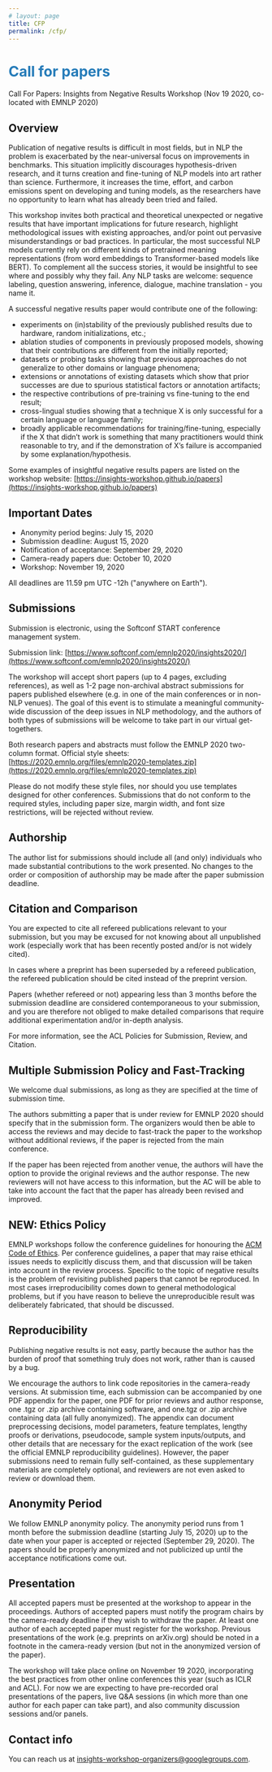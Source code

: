 ```yaml
---
# layout: page
title: CFP
permalink: /cfp/
---
```


# <span style="color:#267CB9"> Call for papers</span>

Call For Papers: Insights from Negative Results Workshop 
(Nov 19 2020, co-located with EMNLP 2020)

## Overview

Publication of negative results is difficult in most fields, but in NLP the problem is exacerbated by the near-universal focus on improvements in benchmarks. This situation implicitly discourages hypothesis-driven research, and it turns creation and fine-tuning of NLP models into art rather than science. Furthermore, it increases the time, effort, and carbon emissions spent on developing and tuning models, as the researchers have no opportunity to learn what has already been tried and failed.

This workshop invites both practical and theoretical unexpected or negative results that have important implications for future research, highlight methodological issues with existing approaches, and/or point out pervasive misunderstandings or bad practices. In particular, the most successful NLP models currently rely on different kinds of pretrained meaning representations (from word embeddings to Transformer-based models like BERT). To complement all the success stories, it would be insightful to see where and possibly why they fail. Any NLP tasks are welcome: sequence labeling, question answering, inference, dialogue, machine translation - you name it.

A successful negative results paper would contribute one of the following:

* experiments on (in)stability of the previously published results due to hardware, random initializations, etc.;
* ablation studies of components in previously proposed models, showing that their contributions are different from the initially reported;
* datasets or probing tasks showing that previous approaches do not generalize to other domains or language phenomena;
* extensions or annotations of existing datasets which show that prior successes are due to spurious statistical factors or annotation artifacts;
* the respective contributions of pre-training vs fine-tuning to the end result;
* cross-lingual studies showing that a technique X is only successful for a certain language or language family;
* broadly applicable recommendations for training/fine-tuning, especially if the X that didn’t work is something that many practitioners would think reasonable to try, and if the demonstration of X’s failure is accompanied by some explanation/hypothesis.

Some examples of insightful negative results papers are listed on the workshop website:
[https://insights-workshop.github.io/papers](https://insights-workshop.github.io/papers)

## Important Dates

* Anonymity period begins: July 15, 2020
* Submission deadline: August 15, 2020
* Notification of acceptance: September 29, 2020
* Camera-ready papers due: October 10, 2020
* Workshop: November 19, 2020

All deadlines are 11.59 pm UTC -12h ("anywhere on Earth").

## Submissions

Submission is electronic, using the Softconf START conference management system. 

Submission link: [https://www.softconf.com/emnlp2020/insights2020/](https://www.softconf.com/emnlp2020/insights2020/)

The workshop will accept short papers (up to 4 pages, excluding references), as well as 1-2 page non-archival abstract submissions for papers published elsewhere (e.g. in one of the main conferences or in non-NLP venues). The goal of this event is to stimulate a meaningful community-wide discussion of the deep issues in NLP methodology, and the authors of both types of submissions will be welcome to take part in our virtual get-togethers. 

Both research papers and abstracts must follow the EMNLP 2020 two-column format.
Official style sheets: [https://2020.emnlp.org/files/emnlp2020-templates.zip](https://2020.emnlp.org/files/emnlp2020-templates.zip)

Please do not modify these style files, nor should you use templates designed for other conferences. Submissions that do not conform to the required styles, including paper size, margin width, and font size restrictions, will be rejected without review.

## Authorship

The author list for submissions should include all (and only) individuals who made substantial contributions to the work presented. No changes to the order or composition of authorship may be made after the paper submission deadline.

## Citation and Comparison

You are expected to cite all refereed publications relevant to your submission, but you may be excused for not knowing about all unpublished work (especially work that has been recently posted and/or is not widely cited).

In cases where a preprint has been superseded by a refereed publication, the refereed publication should be cited instead of the preprint version.

Papers (whether refereed or not) appearing less than 3 months before the submission deadline are considered contemporaneous to your submission, and you are therefore not obliged to make detailed comparisons that require additional experimentation and/or in-depth analysis.

For more information, see the ACL Policies for Submission, Review, and Citation.

## Multiple Submission Policy and Fast-Tracking

We welcome dual submissions, as long as they are specified at the time of submission time. 

The authors submitting a paper that is under review for EMNLP 2020 should specify that in the submission form. The organizers would then be able to access the reviews and may decide to fast-track the paper to the workshop without additional reviews, if the paper is rejected from the main conference.

If the paper has been rejected from another venue, the authors will have the option to provide the original reviews and the author response. The new reviewers will not have access to this information, but the AC will be able to take into account the fact that the paper has already been revised and improved.

## NEW: Ethics Policy

EMNLP workshops follow the conference guidelines for honouring the [ACM Code of Ethics](https://www.acm.org/code-of-ethics). Per conference guidelines, a paper that may raise ethical issues needs to explicitly discuss them, and that discussion will be taken into account in the review process. 
Specific to the topic of negative results is the problem of revisiting published papers that cannot be reproduced. In most cases irreproducibility comes down to general methodological problems, but if you have reason to believe the unreproducible result was deliberately fabricated, that should be discussed.

## Reproducibility

Publishing negative results is not easy, partly because the author has the burden of proof that something truly does not work, rather than is caused by a bug. 

We encourage the authors to link code repositories in the camera-ready versions. At submission time, each submission can be accompanied by one PDF appendix for the paper, one PDF for prior reviews and author response, one .tgz or .zip archive containing software, and one.tgz or .zip archive containing data (all fully anonymized). The appendix can document preprocessing decisions, model parameters, feature templates, lengthy proofs or derivations, pseudocode, sample system inputs/outputs, and other details that are necessary for the exact replication of the work (see the official EMNLP reproducibility guidelines). However, the paper submissions need to remain fully self-contained, as these supplementary materials are completely optional, and reviewers are not even asked to review or download them. 

## Anonymity Period

We follow EMNLP anonymity policy. The anonymity period runs from 1 month before the submission deadline (starting July 15, 2020) up to the date when your paper is accepted or rejected (September 29, 2020). The papers should be properly anonymized and not publicized up until the acceptance notifications come out.

## Presentation

All accepted papers must be presented at the workshop to appear in the proceedings. Authors of accepted papers must notify the program chairs by the camera-ready deadline if they wish to withdraw the paper. At least one author of each accepted paper must register for the workshop.
Previous presentations of the work (e.g. preprints on arXiv.org) should be noted in a footnote in the camera-ready version (but not in the anonymized version of the paper).

The workshop will take place online on November 19 2020, incorporating the best practices from other online conferences this year (such as ICLR and ACL). For now we are expecting to have pre-recorded oral presentations of the papers, live Q&A sessions (in which more than one author for each paper can take part), and also community discussion sessions and/or panels.

## Contact info

You can reach us at [insights-workshop-organizers@googlegroups.com](mailto:insights-workshop-organizers@googlegroups.com).